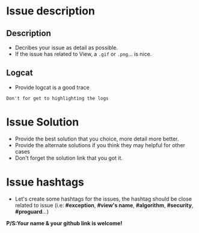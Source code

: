 # Issue description
## Description
- Decribes your issue as detail as possible.
- If the issue has related to View, a `.gif` or `.png`... is nice.
## Logcat
- Provide logcat is a good trace
```
Don't for get to highlighting the logs
```
# Issue Solution
- Provide the best solution that you choice, more detail more better.
- Provide the alternate solutions if you think they may helpful for other cases
- Don't forget the solution link that you got it.

# Issue hashtags
- Let's create some hashtags for the issues, the hashtag should be close related to issue (i.e: **#exception**, **#view's name**, **#algorithm**, **#security**, **#proguard**...)

**P/S:Your name & your github link is welcome!**